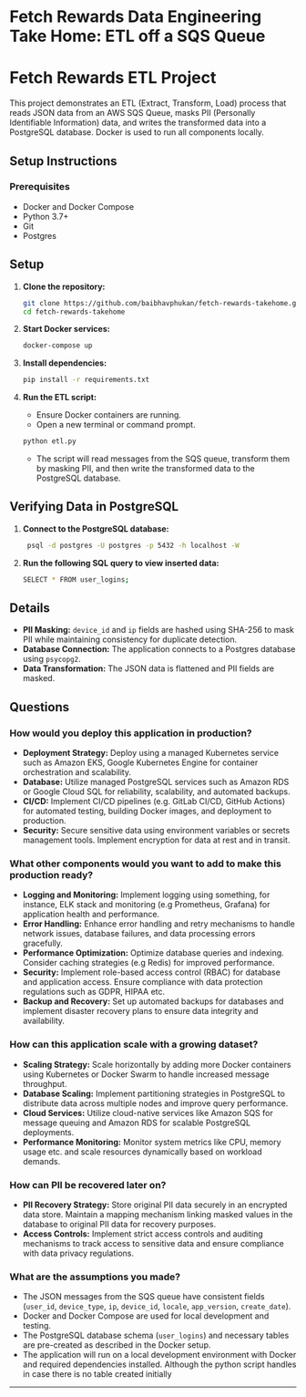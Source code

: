 # Fetch Rewards Data Engineering Take Home: ETL off a SQS Queue

# Fetch Rewards ETL Project

This project demonstrates an ETL (Extract, Transform, Load) process that reads JSON data from an AWS SQS Queue, masks PII (Personally Identifiable Information) data, and writes the transformed data into a PostgreSQL database. Docker is used to run all components locally.

## Setup Instructions

### Prerequisites

- Docker and Docker Compose
- Python 3.7+
- Git
- Postgres

## Setup

1. **Clone the repository:**
    ```sh
    git clone https://github.com/baibhavphukan/fetch-rewards-takehome.git
    cd fetch-rewards-takehome
    ```

2. **Start Docker services:**
    ```sh
    docker-compose up
    ```

3. **Install dependencies:**
    ```sh
    pip install -r requirements.txt
    ```

4. **Run the ETL script:**
   - Ensure Docker containers are running.
   - Open a new terminal or command prompt.
     
    ```sh
    python etl.py
    ```
    - The script will read messages from the SQS queue, transform them by masking PII, and then write the transformed data 
      to the PostgreSQL database.
      
## Verifying Data in PostgreSQL

1. **Connect to the PostgreSQL database:**
   ```sh
    psql -d postgres -U postgres -p 5432 -h localhost -W
    ```
2. **Run the following SQL query to view inserted data:**
   ```sh
   SELECT * FROM user_logins;
   ```
   

## Details

- **PII Masking:** `device_id` and `ip` fields are hashed using SHA-256 to mask PII while maintaining consistency for duplicate detection.
- **Database Connection:** The application connects to a Postgres database using `psycopg2`.
- **Data Transformation:** The JSON data is flattened and PII fields are masked.


## Questions

### How would you deploy this application in production?

- **Deployment Strategy:** Deploy using a managed Kubernetes service such as Amazon EKS, Google Kubernetes Engine for container orchestration and scalability.
- **Database:** Utilize managed PostgreSQL services such as Amazon RDS or Google Cloud SQL for reliability, scalability, and automated backups.
- **CI/CD:** Implement CI/CD pipelines (e.g. GitLab CI/CD, GitHub Actions) for automated testing, building Docker images, and deployment to production.
- **Security:** Secure sensitive data using environment variables or secrets management tools. Implement encryption for data at rest and in transit.

### What other components would you want to add to make this production ready?

- **Logging and Monitoring:** Implement logging using something, for instance, ELK stack and monitoring (e.g Prometheus, Grafana) for application health and performance.
- **Error Handling:** Enhance error handling and retry mechanisms to handle network issues, database failures, and data processing errors gracefully.
- **Performance Optimization:** Optimize database queries and indexing. Consider caching strategies (e.g Redis) for improved performance.
- **Security:** Implement role-based access control (RBAC) for database and application access. Ensure compliance with data protection regulations such as GDPR, HIPAA etc.
- **Backup and Recovery:** Set up automated backups for databases and implement disaster recovery plans to ensure data integrity and availability.

### How can this application scale with a growing dataset?

- **Scaling Strategy:** Scale horizontally by adding more Docker containers using Kubernetes or Docker Swarm to handle increased message throughput.
- **Database Scaling:** Implement partitioning strategies in PostgreSQL to distribute data across multiple nodes and improve query performance.
- **Cloud Services:** Utilize cloud-native services like Amazon SQS for message queuing and Amazon RDS for scalable PostgreSQL deployments.
- **Performance Monitoring:** Monitor system metrics like CPU, memory usage etc. and scale resources dynamically based on workload demands.

### How can PII be recovered later on?

- **PII Recovery Strategy:** Store original PII data securely in an encrypted data store. Maintain a mapping mechanism linking masked values in the database to original PII data for recovery purposes.
- **Access Controls:** Implement strict access controls and auditing mechanisms to track access to sensitive data and ensure compliance with data privacy regulations.

### What are the assumptions you made?

- The JSON messages from the SQS queue have consistent fields (`user_id`, `device_type`, `ip`, `device_id`, `locale`, `app_version`, `create_date`).
- Docker and Docker Compose are used for local development and testing.
- The PostgreSQL database schema (`user_logins`) and necessary tables are pre-created as described in the Docker setup.
- The application will run on a local development environment with Docker and required dependencies installed. Although the python script handles in case there is no table created initially


---




